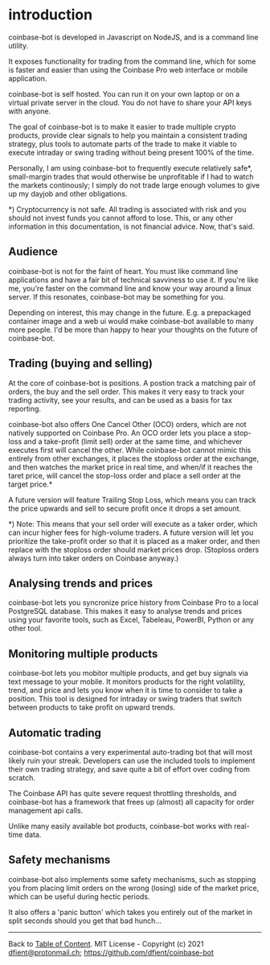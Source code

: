 # introduction

coinbase-bot is developed in Javascript on NodeJS, and is a command line utility.

It exposes functionality for trading from the command line, which for some is faster and easier than using the Coinbase Pro web interface or mobile application.

coinbase-bot is self hosted. You can run it on your own laptop or on a virtual private server in the cloud. You do not have to share your API keys with anyone.

The goal of coinbase-bot is to make it easier to trade multiple crypto products, provide clear signals to help you maintain a consistent trading strategy, plus tools to automate parts of the trade to make it viable to execute intraday or swing trading without being present 100% of the time. 

Personally, I am using coinbase-bot to frequently execute relatively safe*, small-margin trades that would otherwise be unprofitable if I had to watch the markets continously; I simply do not trade large enough volumes to give up my dayjob and other obligations.

*) Cryptocurrency is not safe. All trading is associated with risk and you should not invest funds you cannot afford to lose. This, or any other information in this documentation, is not financial advice. Now, that's said.


## Audience

coinbase-bot is not for the faint of heart. You must like command line applications and have a fair bit of technical savviness to use it. If you're like me, you're faster on the command line and know your way around a linux server. If this resonates, coinbase-bot may be something for you.

Depending on interest, this may change in the future. E.g. a prepackaged container image and a web ui would make coinbase-bot available to many more people. I'd be more than happy to hear your thoughts on the future of coinbase-bot.


## Trading (buying and selling)

At the core of coinbase-bot is positions. A postion track a matching pair of orders, the buy and the sell order. This makes it very easy to track your trading activity, see your results, and can be used as a basis for tax reporting.

coinbase-bot also offers One Cancel Other (OCO) orders, which are not natively supported on Coinbase Pro. An OCO order lets you place a stop-loss and a take-profit (limit sell) order at the same time, and whichever executes first will cancel the other. While coinbase-bot cannot mimic this entirely from other exchanges, it places the stoploss order at the exchange, and then watches the market price in real time, and when/if it reaches the taret price, will cancel the stop-loss order and place a sell order at the target price.*

A future version will feature Trailing Stop Loss, which means you can track the price upwards and sell to secure profit once it drops a set amount.

*) Note: This means that your sell order will execute as a taker order, which can incur higher fees for high-volume traders. A future version will let you prioritize the take-profit order so that it is placed as a maker order, and then replace with the stoploss order should market prices drop. (Stoploss orders always turn into taker orders on Coinbase anyway.)


## Analysing trends and prices

coinbase-bot lets you syncronize price history from Coinbase Pro to a local PostgreSQL database. This makes it easy to analyse trends and prices using your favorite tools, such as Excel, Tabeleau, PowerBI, Python or any other tool.


## Monitoring multiple products

coinbase-bot lets you mobitor multiple products, and get buy signals via text message to your mobile. It monitors products for the right volatility, trend, and price and lets you know when it is time to consider to take a position. This tool is designed for intraday or swing traders that switch between products to take profit on upward trends. 

## Automatic trading

coinbase-bot contains a very experimental auto-trading bot that will most likely ruin your streak. Developers can use the included tools to implement their own trading strategy, and save quite a bit of effort over coding from scratch.

The Coinbase API has quite severe request throttling thresholds, and coinbase-bot has a framework that frees up (almost) all capacity for order management api calls.

Unlike many easily available bot products, coinbase-bot works with real-time data.


## Safety mechanisms

coinbase-bot also implements some safety mechanisms, such as stopping you from placing limit orders on the wrong (losing) side of the market price, which can be useful during hectic periods.

It also offers a 'panic button' which takes you entirely out of the market in split seconds should you get that bad hunch...



---
Back to [Table of Content](index.md). MIT License - Copyright (c) 2021 dfient@protonmail.ch; https://github.com/dfient/coinbase-bot






